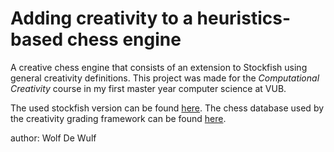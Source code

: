 # Adding creativity to a heuristics-based chess engine
A creative chess engine that consists of an extension to Stockfish using general creativity definitions. This project was made for the _Computational Creativity_ course in my first master year computer science at VUB.

The used stockfish version can be found [here](https://github.com/official-stockfish/Stockfish).
The chess database used by the creativity grading framework can be found [here](https://www.chessdb.cn/cloudbookc_api_en.html).

author: Wolf De Wulf
